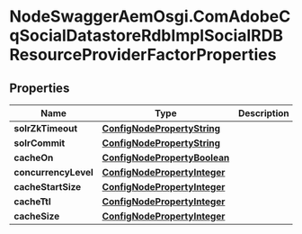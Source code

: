 # NodeSwaggerAemOsgi.ComAdobeCqSocialDatastoreRdbImplSocialRDBResourceProviderFactorProperties

## Properties

Name | Type | Description | Notes
------------ | ------------- | ------------- | -------------
**solrZkTimeout** | [**ConfigNodePropertyString**](ConfigNodePropertyString.md) |  | [optional] 
**solrCommit** | [**ConfigNodePropertyString**](ConfigNodePropertyString.md) |  | [optional] 
**cacheOn** | [**ConfigNodePropertyBoolean**](ConfigNodePropertyBoolean.md) |  | [optional] 
**concurrencyLevel** | [**ConfigNodePropertyInteger**](ConfigNodePropertyInteger.md) |  | [optional] 
**cacheStartSize** | [**ConfigNodePropertyInteger**](ConfigNodePropertyInteger.md) |  | [optional] 
**cacheTtl** | [**ConfigNodePropertyInteger**](ConfigNodePropertyInteger.md) |  | [optional] 
**cacheSize** | [**ConfigNodePropertyInteger**](ConfigNodePropertyInteger.md) |  | [optional] 


